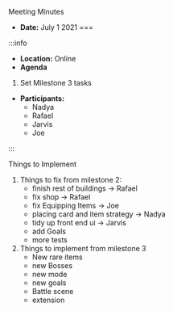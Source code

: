 Meeting Minutes

- **Date:** July 1 2021
===

:::info
- **Location:** Online
- **Agenda**
1. Set Milestone 3 tasks

- **Participants:**
    - Nadya
    - Rafael
    - Jarvis
    - Joe

:::

Things to Implement

1. Things to fix from milestone 2:
    - finish rest of buildings   -> Rafael
    - fix shop                   -> Rafael
    - fix Equipping Items        -> Joe
    - placing card and item strategy -> Nadya
    - tidy up front end ui       -> Jarvis
    - add Goals
    - more tests
2. Things to implement from milestone 3
    - New rare items
    - new Bosses
    - new mode
    - new goals
    - Battle scene
    - extension
